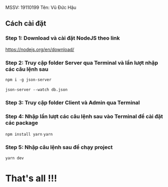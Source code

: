 MSSV: 19110199
Tên: Vũ Đức Hậu

## Cách cài đặt

### Step 1: Download và cài đặt NodeJS theo link 
<https://nodejs.org/en/download/>
### Step 2: Truy cập folder Server qua Terminal và lần lượt nhập các câu lệnh sau
`npm i -g json-server` </br> </br>
`json-server --watch db.json`
### Step 3: Truy cập folder Client và Admin qua Terminal
### Step 4: Nhập lần lượt các câu lệnh sau vào Terminal để cài đặt các package
`npm install yarn`
`yarn`
### Step 5: Nhập câu lệnh sau để chạy project
`yarn dev`

# That's all !!!
